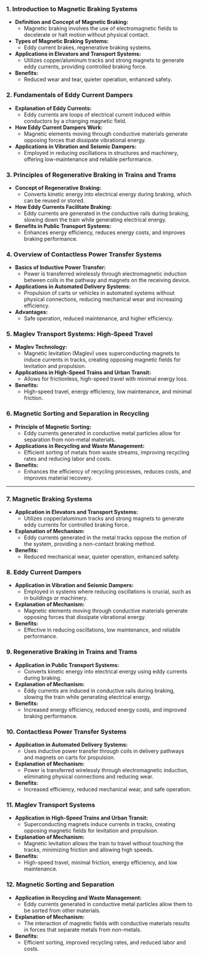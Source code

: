 ### 1. **Introduction to Magnetic Braking Systems**
   - **Definition and Concept of Magnetic Braking:**
     - Magnetic braking involves the use of electromagnetic fields to decelerate or halt motion without physical contact.
   - **Types of Magnetic Braking Systems:**
     - Eddy current brakes, regenerative braking systems.
   - **Applications in Elevators and Transport Systems:**
     - Utilizes copper/aluminum tracks and strong magnets to generate eddy currents, providing controlled braking force.
   - **Benefits:**
     - Reduced wear and tear, quieter operation, enhanced safety.

### 2. **Fundamentals of Eddy Current Dampers**
   - **Explanation of Eddy Currents:**
     - Eddy currents are loops of electrical current induced within conductors by a changing magnetic field.
   - **How Eddy Current Dampers Work:**
     - Magnetic elements moving through conductive materials generate opposing forces that dissipate vibrational energy.
   - **Applications in Vibration and Seismic Dampers:**
     - Employed in reducing oscillations in structures and machinery, offering low-maintenance and reliable performance.

### 3. **Principles of Regenerative Braking in Trains and Trams**
   - **Concept of Regenerative Braking:**
     - Converts kinetic energy into electrical energy during braking, which can be reused or stored.
   - **How Eddy Currents Facilitate Braking:**
     - Eddy currents are generated in the conductive rails during braking, slowing down the train while generating electrical energy.
   - **Benefits in Public Transport Systems:**
     - Enhances energy efficiency, reduces energy costs, and improves braking performance.

### 4. **Overview of Contactless Power Transfer Systems**
   - **Basics of Inductive Power Transfer:**
     - Power is transferred wirelessly through electromagnetic induction between coils in the pathway and magnets on the receiving device.
   - **Applications in Automated Delivery Systems:**
     - Propulsion of carts or vehicles in automated systems without physical connections, reducing mechanical wear and increasing efficiency.
   - **Advantages:**
     - Safe operation, reduced maintenance, and higher efficiency.

### 5. **Maglev Transport Systems: High-Speed Travel**
   - **Maglev Technology:**
     - Magnetic levitation (Maglev) uses superconducting magnets to induce currents in tracks, creating opposing magnetic fields for levitation and propulsion.
   - **Applications in High-Speed Trains and Urban Transit:**
     - Allows for frictionless, high-speed travel with minimal energy loss.
   - **Benefits:**
     - High-speed travel, energy efficiency, low maintenance, and minimal friction.

### 6. **Magnetic Sorting and Separation in Recycling**
   - **Principle of Magnetic Sorting:**
     - Eddy currents generated in conductive metal particles allow for separation from non-metal materials.
   - **Applications in Recycling and Waste Management:**
     - Efficient sorting of metals from waste streams, improving recycling rates and reducing labor and costs.
   - **Benefits:**
     - Enhances the efficiency of recycling processes, reduces costs, and improves material recovery.

---

### 7. **Magnetic Braking Systems**
   - **Application in Elevators and Transport Systems:**
     - Utilizes copper/aluminum tracks and strong magnets to generate eddy currents for controlled braking force.
   - **Explanation of Mechanism:**
     - Eddy currents generated in the metal tracks oppose the motion of the system, providing a non-contact braking method.
   - **Benefits:**
     - Reduced mechanical wear, quieter operation, enhanced safety.

### 8. **Eddy Current Dampers**
   - **Application in Vibration and Seismic Dampers:**
     - Employed in systems where reducing oscillations is crucial, such as in buildings or machinery.
   - **Explanation of Mechanism:**
     - Magnetic elements moving through conductive materials generate opposing forces that dissipate vibrational energy.
   - **Benefits:**
     - Effective in reducing oscillations, low maintenance, and reliable performance.

### 9. **Regenerative Braking in Trains and Trams**
   - **Application in Public Transport Systems:**
     - Converts kinetic energy into electrical energy using eddy currents during braking.
   - **Explanation of Mechanism:**
     - Eddy currents are induced in conductive rails during braking, slowing the train while generating electrical energy.
   - **Benefits:**
     - Increased energy efficiency, reduced energy costs, and improved braking performance.

### 10. **Contactless Power Transfer Systems**
   - **Application in Automated Delivery Systems:**
     - Uses inductive power transfer through coils in delivery pathways and magnets on carts for propulsion.
   - **Explanation of Mechanism:**
     - Power is transferred wirelessly through electromagnetic induction, eliminating physical connections and reducing wear.
   - **Benefits:**
     - Increased efficiency, reduced mechanical wear, and safe operation.

### 11. **Maglev Transport Systems**
   - **Application in High-Speed Trains and Urban Transit:**
     - Superconducting magnets induce currents in tracks, creating opposing magnetic fields for levitation and propulsion.
   - **Explanation of Mechanism:**
     - Magnetic levitation allows the train to travel without touching the tracks, minimizing friction and allowing high speeds.
   - **Benefits:**
     - High-speed travel, minimal friction, energy efficiency, and low maintenance.

### 12. **Magnetic Sorting and Separation**
   - **Application in Recycling and Waste Management:**
     - Eddy currents generated in conductive metal particles allow them to be sorted from other materials.
   - **Explanation of Mechanism:**
     - The interaction of magnetic fields with conductive materials results in forces that separate metals from non-metals.
   - **Benefits:**
     - Efficient sorting, improved recycling rates, and reduced labor and costs.
